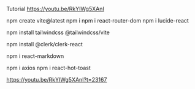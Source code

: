 Tutorial 
https://youtu.be/RkYIWg5XAnI

npm create vite@latest
npm i
npm i react-router-dom
npm i lucide-react

npm install tailwindcss @tailwindcss/vite


npm install @clerk/clerk-react

npm i react-markdown

npm i axios
npm i react-hot-toast

https://youtu.be/RkYIWg5XAnI?t=23167
